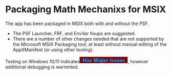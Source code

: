 # Packaging Math Mechanixs for MSIX

The app has been packaged in MSIX both with and without the PSF.
* The PSF Launcher, FRF, and EnvVar fixups are suggested.
* There are a number of other changes needed that are not supported by the Microsoft MSIX Packaging tool, at least without manual editing of the AppXManifest (or using other tooling).


Testing on Windows 10/11 indicates[<img src="/media/CatIssues.png" alt="Has Issues" />](/media/CatIssues.png), however additional debugging is warrented.  
